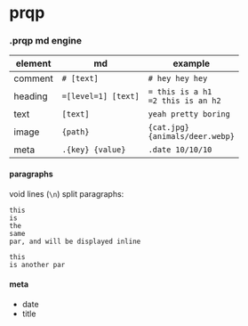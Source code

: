 # prqp



### .prqp md engine

| element | md                  | example                                  |
| ------- | ------------------- | ---------------------------------------- |
| comment | `# [text]`          | `# hey hey hey`                          |
| heading | `=[level=1] [text]` | `= this is a h1`<br />`=2 this is an h2` |
| text    | `[text]`            | `yeah pretty boring`                     |
| image   | `{path}`            | `{cat.jpg}`<br />`{animals/deer.webp}`   |
| meta    | `.{key} {value}`    | `.date 10/10/10`                         |



#### paragraphs

void lines (`\n`) split paragraphs:

```
this
is
the
same
par, and will be displayed inline

this
is another par
```


#### meta

+ date
+ title